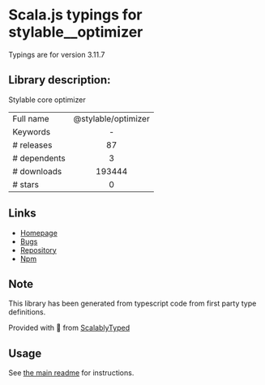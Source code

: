 
# Scala.js typings for stylable__optimizer

Typings are for version 3.11.7

## Library description:
Stylable core optimizer

|                    |                 |
| ------------------ | :-------------: |
| Full name          | @stylable/optimizer |
| Keywords           | - |
| # releases         | 87 |
| # dependents       | 3 |
| # downloads        | 193444 |
| # stars            | 0 |

## Links
- [Homepage](https://stylable.io)
- [Bugs](https://github.com/wix/stylable/issues)
- [Repository](https://github.com/wix/stylable)
- [Npm](https://www.npmjs.com/package/%40stylable%2Foptimizer)
    


## Note
This library has been generated from typescript code from first party type definitions.

Provided with :purple_heart: from [ScalablyTyped](https://github.com/oyvindberg/ScalablyTyped)

## Usage
See [the main readme](../../readme.md) for instructions.


